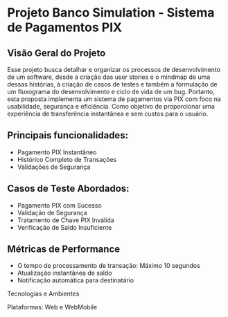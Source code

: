 # Projeto Banco Simulation - Sistema de Pagamentos PIX
## Visão Geral do Projeto
Esse projeto busca detalhar e organizar os processos de desenvolvimento de um software, desde a criação das user stories e o mindmap de uma dessas histórias, à criação de casos de testes e também a formulação de um fluxograma do desenvolvimento e ciclo de vida de um bug. 
Portanto, esta proposta implementa um sistema de pagamentos via PIX com foco na usabilidade, segurança e eficiência. Como objetivo de proporcionar uma experiência de transferência instantânea e sem custos para o usuário. 

## Principais funcionalidades:
- Pagamento PIX Instantâneo
- Histórico Completo de Transações
- Validações de Segurança

## Casos de Teste Abordados:
- Pagamento PIX com Sucesso
- Validação de Segurança
- Tratamento de Chave PIX Inválida
- Verificação de Saldo Insuficiente

## Métricas de Performance
- O tempo de processamento de transação: Máximo 10 segundos
- Atualização instantânea de saldo
- Notificação automática para destinatário

Tecnologias e Ambientes

Plataformas: Web e WebMobile
